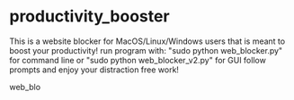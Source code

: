 # productivity_booster

This is a website blocker for MacOS/Linux/Windows users that is meant to boost your productivity! 
run program with: "sudo python web_blocker.py" for command line 
or "sudo python web_blocker_v2.py" for GUI
follow prompts and enjoy your distraction free work!

web_blo

